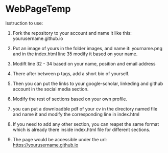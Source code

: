 # WebPageTemp

Isstruction to use:

1. Fork the repository to your account and name it like this: yourusername.github.io

2. Put an image of yours in the folder images, and name it: yourname.png and in the index.html line 35 modify it based on your name.

3. Modift line 32 - 34 based on your name, position and email address

4. There after between p tags, add a short bio of yourself.

5. Then you can put the links to your google-scholar, linkeding and github account in the social media section.

6. Modify the rest of sections based on your own profile.

7. you can put a downloadble pdf of your cv in the directory named file and name it and modify the corresponding line in index.html

8. If you need to add any other section, you can reapet the same format which is already there inside index.html file for different sections.

9. The page would be accessible under the url: https://yourusername.github.io
